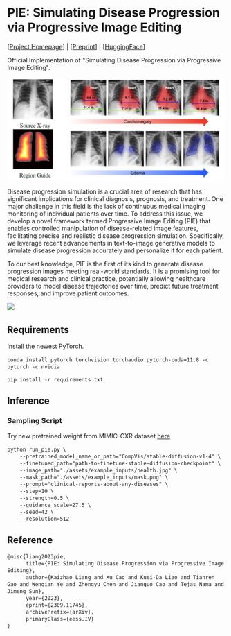 # PIE: Simulating Disease Progression via Progressive Image Editing    

[[Project Homepage](https://www.irohxucao.com/PIE/)]    |    [[Preprint](https://arxiv.org/abs/2309.11745)]     |    [[HuggingFace](https://huggingface.co/papers/2309.11745)]

Official Implementation of "Simulating Disease Progression via Progressive Image Editing".   


![](./assets/paper/pie.jpg)

Disease progression simulation is a crucial area of research that has significant implications for clinical diagnosis, prognosis, and treatment. One major challenge in this field is the lack of continuous medical imaging monitoring of individual patients over time. To address this issue, we develop a novel framework termed Progressive Image Editing (PIE) that enables controlled manipulation of disease-related image features, facilitating precise and realistic disease progression simulation. Specifically, we leverage recent advancements in text-to-image generative models to simulate disease progression accurately and personalize it for each patient.    

To our best knowledge, PIE is the first of its kind to generate disease progression images meeting real-world standards. It is a promising tool for medical research and clinical practice, potentially allowing healthcare providers to model disease trajectories over time, predict future treatment responses, and improve patient outcomes.     

![](./assets/progression/progression.gif)

## Requirements    

Install the newest PyTorch.      

```
conda install pytorch torchvision torchaudio pytorch-cuda=11.8 -c pytorch -c nvidia
```

```
pip install -r requirements.txt
```

## Inference    


### Sampling Script    

Try new pretrained weight from MIMIC-CXR dataset [here](https://huggingface.co/IrohXu/stable-diffusion-mimic-cxr-v0.1)

```
python run_pie.py \
    --pretrained_model_name_or_path="CompVis/stable-diffusion-v1-4" \
    --finetuned_path="path-to-finetune-stable-diffusion-checkpoint" \
    --image_path="./assets/example_inputs/health.jpg" \
    --mask_path="./assets/example_inputs/mask.png" \
    --prompt="clinical-reports-about-any-diseases" \
    --step=10 \
    --strength=0.5 \
    --guidance_scale=27.5 \
    --seed=42 \
    --resolution=512
```

## Reference      

```
@misc{liang2023pie,
      title={PIE: Simulating Disease Progression via Progressive Image Editing}, 
      author={Kaizhao Liang and Xu Cao and Kuei-Da Liao and Tianren Gao and Wenqian Ye and Zhengyu Chen and Jianguo Cao and Tejas Nama and Jimeng Sun},
      year={2023},
      eprint={2309.11745},
      archivePrefix={arXiv},
      primaryClass={eess.IV}
}
```

